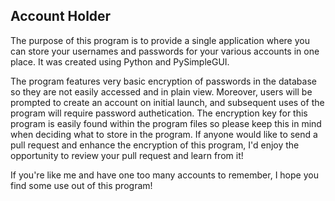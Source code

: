 ## Account Holder
The purpose of this program is to provide a single application where you can store
your usernames and passwords for your various accounts in one place. It was 
created using Python and PySimpleGUI. 

The program features very basic encryption of passwords in the database so
they are not easily accessed and in plain view. Moreover, users will be 
prompted to create an account on initial launch, and subsequent uses of the 
program will require password authetication. The encryption key for this program
is easily found within the program files so please keep this in mind when
deciding what to store in the program. If anyone would like to send a pull 
request and enhance the encryption of this program, I'd enjoy the opportunity
to review your pull request and learn from it!

If you're like me and have one too many accounts to remember, I hope you find
some use out of this program! 